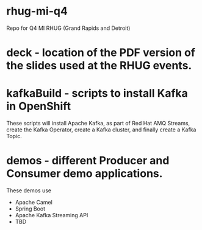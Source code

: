 # rhug-mi-q4
Repo for Q4 MI RHUG (Grand Rapids and Detroit)

# deck - location of the PDF version of the slides used at the RHUG events.

# kafkaBuild - scripts to install Kafka in OpenShift 
These scripts will install Apache Kafka, as part of Red Hat AMQ Streams, create the Kafka Operator, create a Kafka cluster, and finally create a Kafka Topic.

# demos - different Producer and Consumer demo applications.  
These demos use
* Apache Camel
* Spring Boot
* Apache Kafka Streaming API
* TBD
